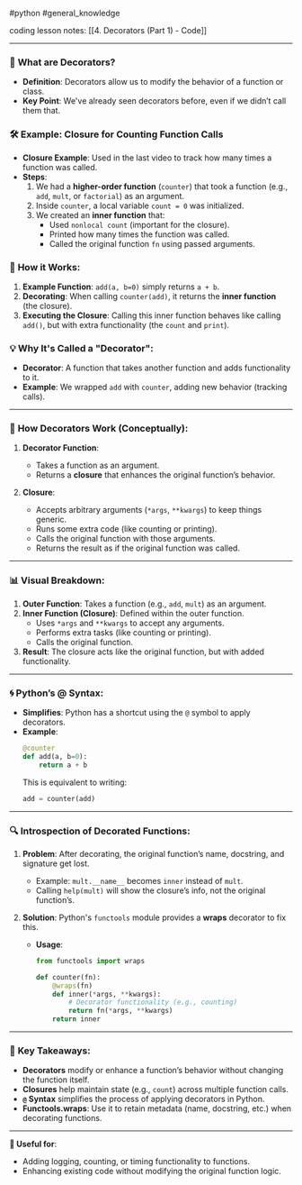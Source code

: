#python #general_knowledge 

coding lesson notes: [[4. Decorators (Part 1) - Code]]

---
### 🌟 **What are Decorators?**
- **Definition**: Decorators allow us to modify the behavior of a function or class.
- **Key Point**: We've already seen decorators before, even if we didn’t call them that.
  
### 🛠 **Example: Closure for Counting Function Calls**
- **Closure Example**: Used in the last video to track how many times a function was called.
- **Steps**:
  1. We had a **higher-order function** (`counter`) that took a function (e.g., `add`, `mult`, or `factorial`) as an argument.
  2. Inside `counter`, a local variable `count = 0` was initialized.
  3. We created an **inner function** that:
     - Used `nonlocal count` (important for the closure).
     - Printed how many times the function was called.
     - Called the original function `fn` using passed arguments.
  
### 🔧 **How it Works**:
1. **Example Function**: `add(a, b=0)` simply returns `a + b`.
2. **Decorating**: When calling `counter(add)`, it returns the **inner function** (the closure).
3. **Executing the Closure**: Calling this inner function behaves like calling `add()`, but with extra functionality (the `count` and `print`).

### 💡 **Why It's Called a "Decorator"**:
- **Decorator**: A function that takes another function and adds functionality to it.
- **Example**: We wrapped `add` with `counter`, adding new behavior (tracking calls).
  
---

### 🧠 **How Decorators Work (Conceptually)**:
1. **Decorator Function**:
   - Takes a function as an argument.
   - Returns a **closure** that enhances the original function’s behavior.
  
2. **Closure**:
   - Accepts arbitrary arguments (`*args`, `**kwargs`) to keep things generic.
   - Runs some extra code (like counting or printing).
   - Calls the original function with those arguments.
   - Returns the result as if the original function was called.
  
---

### 📊 **Visual Breakdown**:

1. **Outer Function**: Takes a function (e.g., `add`, `mult`) as an argument.
2. **Inner Function (Closure)**: Defined within the outer function.
   - Uses `*args` and `**kwargs` to accept any arguments.
   - Performs extra tasks (like counting or printing).
   - Calls the original function.
3. **Result**: The closure acts like the original function, but with added functionality.

---

### 🌀 **Python’s @ Syntax**:
- **Simplifies**: Python has a shortcut using the `@` symbol to apply decorators.
- **Example**: 
  ```python
  @counter
  def add(a, b=0):
      return a + b
  ```
  This is equivalent to writing:
  ```python
  add = counter(add)
  ```

---

### 🔍 **Introspection of Decorated Functions**:
1. **Problem**: After decorating, the original function’s name, docstring, and signature get lost.
   - Example: `mult.__name__` becomes `inner` instead of `mult`.
   - Calling `help(mult)` will show the closure’s info, not the original function’s.

2. **Solution**: Python's `functools` module provides a **wraps** decorator to fix this.
   - **Usage**:
     ```python
     from functools import wraps
     
     def counter(fn):
         @wraps(fn)
         def inner(*args, **kwargs):
             # Decorator functionality (e.g., counting)
             return fn(*args, **kwargs)
         return inner
     ```

---

### 🎯 **Key Takeaways**:
- **Decorators** modify or enhance a function’s behavior without changing the function itself.
- **Closures** help maintain state (e.g., `count`) across multiple function calls.
- **`@` Syntax** simplifies the process of applying decorators in Python.
- **Functools.wraps**: Use it to retain metadata (name, docstring, etc.) when decorating functions.

---

**🔖 Useful for**:
- Adding logging, counting, or timing functionality to functions.
- Enhancing existing code without modifying the original function logic.